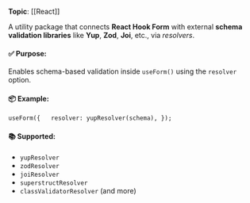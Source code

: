 **Topic**: [[React]]

A utility package that connects **React Hook Form** with external **schema validation libraries** like **Yup**, **Zod**, **Joi**, etc., via _resolvers_.
#### ✅ Purpose:
 Enables schema-based validation inside `useForm()` using the `resolver` option.
#### 📦 Example:

```tsx
useForm({   resolver: yupResolver(schema), });
```

#### 📚 Supported:
- `yupResolver`
- `zodResolver`
- `joiResolver`
- `superstructResolver`
- `classValidatorResolver` (and more)